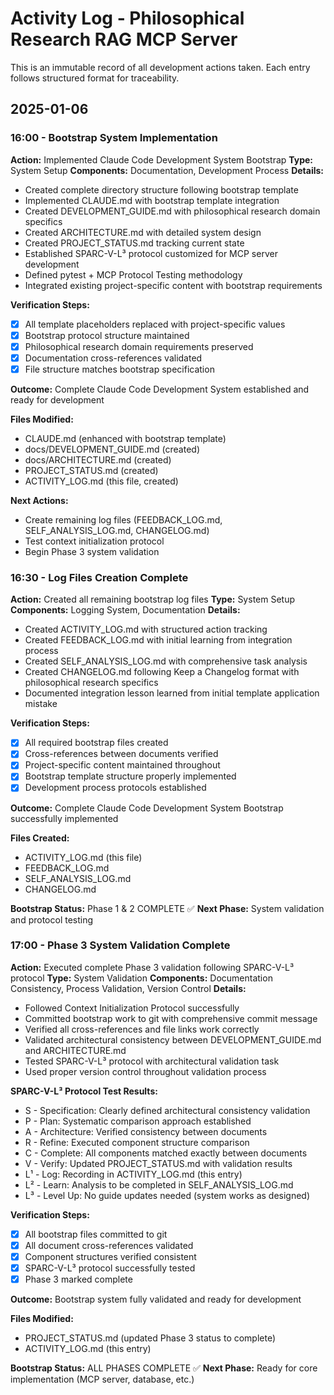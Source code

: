 # Activity Log - Philosophical Research RAG MCP Server

This is an immutable record of all development actions taken. Each entry follows structured format for traceability.

## 2025-01-06

### 16:00 - Bootstrap System Implementation
**Action:** Implemented Claude Code Development System Bootstrap
**Type:** System Setup
**Components:** Documentation, Development Process
**Details:**
- Created complete directory structure following bootstrap template
- Implemented CLAUDE.md with bootstrap template integration
- Created DEVELOPMENT_GUIDE.md with philosophical research domain specifics  
- Created ARCHITECTURE.md with detailed system design
- Created PROJECT_STATUS.md tracking current state
- Established SPARC-V-L³ protocol customized for MCP server development
- Defined pytest + MCP Protocol Testing methodology
- Integrated existing project-specific content with bootstrap requirements

**Verification Steps:**
- [x] All template placeholders replaced with project-specific values
- [x] Bootstrap protocol structure maintained
- [x] Philosophical research domain requirements preserved
- [x] Documentation cross-references validated
- [x] File structure matches bootstrap specification

**Outcome:** Complete Claude Code Development System established and ready for development

**Files Modified:**
- CLAUDE.md (enhanced with bootstrap template)
- docs/DEVELOPMENT_GUIDE.md (created)
- docs/ARCHITECTURE.md (created)  
- PROJECT_STATUS.md (created)
- ACTIVITY_LOG.md (this file, created)

**Next Actions:**
- Create remaining log files (FEEDBACK_LOG.md, SELF_ANALYSIS_LOG.md, CHANGELOG.md)
- Test context initialization protocol
- Begin Phase 3 system validation

### 16:30 - Log Files Creation Complete
**Action:** Created all remaining bootstrap log files
**Type:** System Setup
**Components:** Logging System, Documentation
**Details:**
- Created ACTIVITY_LOG.md with structured action tracking
- Created FEEDBACK_LOG.md with initial learning from integration process
- Created SELF_ANALYSIS_LOG.md with comprehensive task analysis
- Created CHANGELOG.md following Keep a Changelog format with philosophical research specifics
- Documented integration lesson learned from initial template application mistake

**Verification Steps:**
- [x] All required bootstrap files created
- [x] Cross-references between documents verified
- [x] Project-specific content maintained throughout
- [x] Bootstrap template structure properly implemented
- [x] Development process protocols established

**Outcome:** Complete Claude Code Development System Bootstrap successfully implemented

**Files Created:**
- ACTIVITY_LOG.md (this file)
- FEEDBACK_LOG.md 
- SELF_ANALYSIS_LOG.md
- CHANGELOG.md

**Bootstrap Status:** Phase 1 & 2 COMPLETE ✅
**Next Phase:** System validation and protocol testing

### 17:00 - Phase 3 System Validation Complete
**Action:** Executed complete Phase 3 validation following SPARC-V-L³ protocol
**Type:** System Validation
**Components:** Documentation Consistency, Process Validation, Version Control
**Details:**
- Followed Context Initialization Protocol successfully
- Committed bootstrap work to git with comprehensive commit message
- Verified all cross-references and file links work correctly
- Validated architectural consistency between DEVELOPMENT_GUIDE.md and ARCHITECTURE.md
- Tested SPARC-V-L³ protocol with architectural validation task
- Used proper version control throughout validation process

**SPARC-V-L³ Protocol Test Results:**
- S - Specification: Clearly defined architectural consistency validation
- P - Plan: Systematic comparison approach established
- A - Architecture: Verified consistency between documents
- R - Refine: Executed component structure comparison
- C - Complete: All components matched exactly between documents
- V - Verify: Updated PROJECT_STATUS.md with validation results
- L¹ - Log: Recording in ACTIVITY_LOG.md (this entry)
- L² - Learn: Analysis to be completed in SELF_ANALYSIS_LOG.md
- L³ - Level Up: No guide updates needed (system works as designed)

**Verification Steps:**
- [x] All bootstrap files committed to git
- [x] All document cross-references validated
- [x] Component structures verified consistent
- [x] SPARC-V-L³ protocol successfully tested
- [x] Phase 3 marked complete

**Outcome:** Bootstrap system fully validated and ready for development

**Files Modified:**
- PROJECT_STATUS.md (updated Phase 3 status to complete)
- ACTIVITY_LOG.md (this entry)

**Bootstrap Status:** ALL PHASES COMPLETE ✅
**Next Phase:** Ready for core implementation (MCP server, database, etc.)